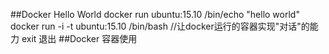 ##Docker Hello World
 docker run ubuntu:15.10 /bin/echo "hello world"
 docker run -i -t ubuntu:15.10 /bin/bash    //让docker运行的容器实现"对话"的能力
 exit 退出
##Docker 容器使用
